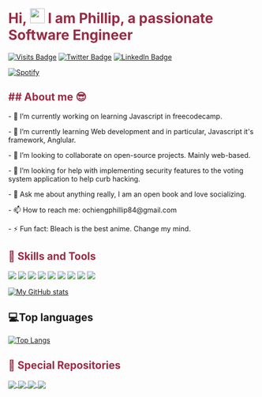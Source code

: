 <h1 style="color:#982C44">Hi, <img src="https://raw.githubusercontent.com/MartinHeinz/MartinHeinz/master/wave.gif" width="30px"> I am Phillip, a passionate Software Engineer</h1>

[![Visits Badge](https://badges.pufler.dev/visits/pronepoet/pronepoet?style=&color=982C44)]()
[![Twitter Badge](https://img.shields.io/badge/Twitter-Profile-informational?style=flat&logo=twitter&logoColor=982C44&color=982C44)](https://twitter.com/Ochieng5Phillip)
[![LinkedIn Badge](https://img.shields.io/badge/LinkedIn-Profile-informational?style=flat&logo=linkedin&logoColor=982C44&color=982C44)](https://www.linkedin.com/in/phillip-ochieng-062922114/)


[![Spotify](https://ew-amber.vercel.app/api/spotify)](https://open.spotify.com/user/0a977808e2f346ee820551ee5bde2468)

<h2 style="color:#982C44">## About me 😎</h2>
<p>- 🔭 I’m currently working on learning Javascript in freecodecamp.</p>
<p>- 🌱 I’m currently learning Web development and in particular, Javascript it's framework, Anglular.</p>
<p>- 👯 I’m looking to collaborate on open-source projects. Mainly web-based.</p>
<p>- 🤔 I’m looking for help with implementing security features to the voting system application to help curb hacking.</p>
<p>- 💬 Ask me about anything really, I am an open book and love socializing.</p>
<p>- 📫 How to reach me: ochiengphillip84@gmail.com</p>
<p>- ⚡ Fun fact: Bleach is the best anime. Change my mind.</p>

<h2 style="color:#982C44"> 💼 Skills and Tools</h2>
<p>
<a href="https://developer.mozilla.org/en-US/docs/Web/Javascript"><img src="https://img.icons8.com/color/48/000000/javascript.png"></a>
<a href="https://www.w3/org.html"><img src="https://img.icons8.com/color/48/000000/html-5.png"></a>
<a href="https://www.w3schools.com/css/"><img src="https://img.icons8.com/color/48/000000/css3.png"></a>
<a href="https://getbootstrap.com"><img src="https://img.icons8.com/color/48/000000/bootstrap.png"></a>
<a href="https://www.w3/org.html"><img src="https://img.icons8.com/color/48/000000/typescript.png"></a>
<a href="https://www.w3/org.html"><img src="https://img.icons8.com/color/48/000000/ubuntu"></a>
<a href="https://www.w3/org.html"><img src="https://img.icons8.com/color/48/000000/git.png"></a>
<a href="https://www.w3/org.html"><img src="https://img.icons8.com/color/48/000000/npm"></a>
<a href="https://www.w3/org.html"><img src="https://img.icons8.com/color/48/000000/console.png"></a>

</p>


[![My GitHub stats](https://github-readme-stats.vercel.app/api?username=pronepoet&count_private=true&show_icons=true&theme=moltack)](https://github.com/anuraghazra/github-readme-stats)

 ## 💻Top languages
<!-- top languages -->
[![Top Langs](https://github-readme-stats.vercel.app/api/top-langs/?username=pronepoet&theme=moltack)](https://github.com/anuraghazra/github-readme-stats)


<h2 style="color:#982C44">📌 Special Repositories</h2>

<!-- hapa ni place ya readme cards -->
<a href="https://github.com/pronepoet/Environs.git">
  <img align="center" src="https://github-readme-stats.vercel.app/api/pin/?username=pronepoet&repo=Environs&theme=moltack" />
</a>
<a href="https://github.com/pronepoet/Akan_names.git">
  <img align="center" src="https://github-readme-stats.vercel.app/api/pin/?username=pronepoet&repo=Akan_names&theme=moltack" />
</a>
<a href="https://github.com/pronepoet/Pizza-palace.git">
  <img align="center" src="https://github-readme-stats.vercel.app/api/pin/?username=pronepoet&repo=Pizza-palace&theme=moltack" />
</a>
<a href="https://github.com/pronepoet/chicken.git">
  <img align="center" src="https://github-readme-stats.vercel.app/api/pin/?username=pronepoet&repo=chicken&theme=moltack" />
</a>
